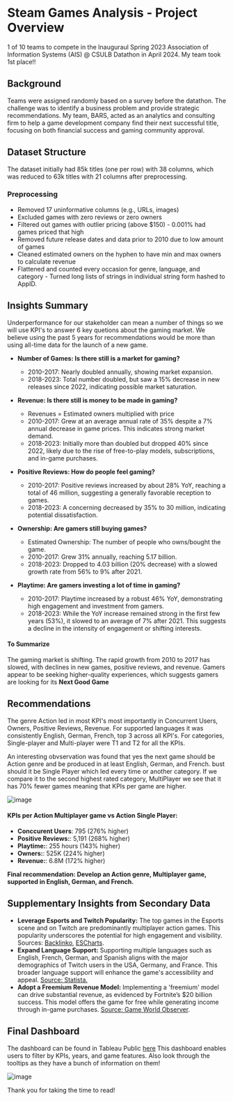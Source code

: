 # Steam Games Analysis - Project Overview
1 of 10 teams to compete in the Inauguraul Spring 2023 Association of Information Systems (AIS) @ CSULB Datathon in April 2024.
My team took 1st place!!

## Background
Teams were assigned randomly based on a survey before the datathon. The challenge was to identify a business problem and provide strategic recommendations. My team, BARS, acted as an analytics and consulting firm to help a game development company find their next successful title, focusing on both financial success and gaming community approval.

## Dataset Structure
The dataset initially had 85k titles (one per row) with 38 columns, which was reduced to 63k titles with 21 columns after preprocessing. 

### Preprocessing
- Removed 17 uninformative columns (e.g., URLs, images)
- Excluded games with zero reviews or zero owners
- Filtered out games with outlier pricing (above $150) - 0.001% had games priced that high
- Removed future release dates and data prior to 2010 due to low amount of games
- Cleaned estimated owners on the hyphen to have min and max owners to calculate revenue
- Flattened and counted every occasion for genre, language, and category - Turned long lists of strings in individual string form hashed to AppID.
  
## Insights Summary
Underperformance for our stakeholder can mean a number of things so we will use KPI's to answer  6 key quetions about the gaming market. We believe using the past 5 years for recommendations would be more than using all-time data for the launch of a new game.

- **Number of Games: Is there still is a market for gaming?**
  - 2010-2017: Nearly doubled annually, showing market expansion.
  - 2018-2023: Total number doubled, but saw a 15% decrease in new releases since 2022, indicating possible market saturation.
    
- **Revenue: Is there still is money to be made in gaming?**
  - Revenues = Estimated owners multiplied with price
  - 2010-2017: Grew at an average annual rate of 35% despite a 7% annual decrease in game prices. This indicates strong market demand.
  - 2018-2023: Initially more than doubled but dropped 40% since 2022, likely due to the rise of free-to-play models, subscriptions, and in-game purchases.

- **Positive Reviews: How do people feel gaming?**
  - 2010-2017: Positive reviews increased by about 28% YoY, reaching a total of 46 million, suggesting a generally favorable reception to games.
  - 2018-2023: A concerning decreased by 35% to 30 million, indicating potential dissatisfaction.
  
- **Ownership: Are gamers still buying games?**
  - Estimated Ownership: The number of people who owns/bought the game.
  - 2010-2017: Grew 31% annually, reaching 5.17 billion.
  - 2018-2023: Dropped to 4.03 billion (20% decrease) with a slowed growth rate from 56% to 9% after 2021.
    
- **Playtime: Are gamers investing a lot of time in gaming?**
  - 2010-2017: Playtime increased by a robust 46% YoY, demonstrating high engagement and investment from gamers.
  - 2018-2023: While the YoY increase remained strong in the first few years (53%), it slowed to an average of 7% after 2021. This suggests a decline in the intensity of engagement or shifting interests.

#### To Summarize
The gaming market is shifting. The rapid growth from 2010 to 2017 has slowed, with declines in new games, positive reviews, and revenue. Gamers appear to be seeking higher-quality experiences, which suggests gamers are looking for its **Next Good Game**

   
## Recommendations
The genre Action led in most KPI's most importantly in Concurrent Users, Owners, Positive Reviews, Revenue. For supported languages it was consistently English, German, French, top 3 across all KPI's. For categories, Single-player and Multi-player were T1 and T2 for all the KPIs.

An interesting obvservation was found that yes the next game should be Action genre and be produced in at least English, German, and French. bust should it be Single Player which led every time or another category. If we compare it to the second highest rated category, MultiPlayer we see that it has 70% fewer games meaning that KPIs per game are higher. 

![image](https://github.com/user-attachments/assets/1f9c213b-40ba-4ded-a907-30e282e59c7b)

#### KPIs per Action Multiplayer game vs Action Single Player:
- **Conccurent Users**: 795 (276% higher)
- **Positive Reviews:**: 5,191 (268% higher)
- **Playtime:**: 255 hours (143% higher)
- **Owners:**: 525K (224% higher)
- **Revenue:**: 6.8M (172% higher)

**Final recommendation: Develop an Action genre, Multiplayer game, supported in English, German, and French.**

## Supplementary Insights from Secondary Data
-  **Leverage Esports and Twitch Popularity:** The top games in the Esports scene and on Twitch are predominantly multiplayer action games. This popularity underscores the potential for high engagement and visibility. Sources: [Backlinko](https://backlinko.com/twitch-users#most-popular-games), [ESCharts](https://escharts.com/top-games?order=peak).
- **Expand Language Support:** Supporting multiple languages such as English, French, German, and Spanish aligns with the major demographics of Twitch users in the USA, Germany, and France. This broader language support will enhance the game's accessibility and appeal. [Source: Statista.](https://www.statista.com/statistics/511558/twitch-traffic-by-country/)
- **Adopt a Freemium Revenue Model:**  Implementing a 'freemium' model can drive substantial revenue, as evidenced by Fortnite’s $20 billion success. This model offers the game for free while generating income through in-game purchases. [Source: Game World Observer](https://gameworldobserver.com/2023/11/21/fortnite-revenue-20-billion-epic-games-donald-mustard).

## Final Dashboard
The dashboard can be found in Tableau Public [here](https://public.tableau.com/app/profile/rodrigo.suarez5210/viz/SteamGamingMarketAnalysis/FinalDash) This dashboard enables users to filter by KPIs, years, and game features. Also look through the tooltips as they have a bunch of information on them!

![image](https://github.com/user-attachments/assets/9e48c4d1-3edc-4637-a5d7-da1d88342a02)



Thank you for taking the time to read!
